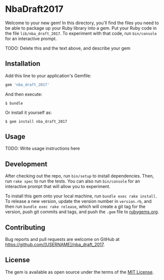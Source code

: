 # NbaDraft2017

Welcome to your new gem! In this directory, you'll find the files you need to be able to package up your Ruby library into a gem. Put your Ruby code in the file `lib/nba_draft_2017`. To experiment with that code, run `bin/console` for an interactive prompt.

TODO: Delete this and the text above, and describe your gem

## Installation

Add this line to your application's Gemfile:

```ruby
gem 'nba_draft_2017'
```

And then execute:

    $ bundle

Or install it yourself as:

    $ gem install nba_draft_2017

## Usage

TODO: Write usage instructions here

## Development

After checking out the repo, run `bin/setup` to install dependencies. Then, run `rake spec` to run the tests. You can also run `bin/console` for an interactive prompt that will allow you to experiment.

To install this gem onto your local machine, run `bundle exec rake install`. To release a new version, update the version number in `version.rb`, and then run `bundle exec rake release`, which will create a git tag for the version, push git commits and tags, and push the `.gem` file to [rubygems.org](https://rubygems.org).

## Contributing

Bug reports and pull requests are welcome on GitHub at https://github.com/[USERNAME]/nba_draft_2017.

## License

The gem is available as open source under the terms of the [MIT License](http://opensource.org/licenses/MIT).

